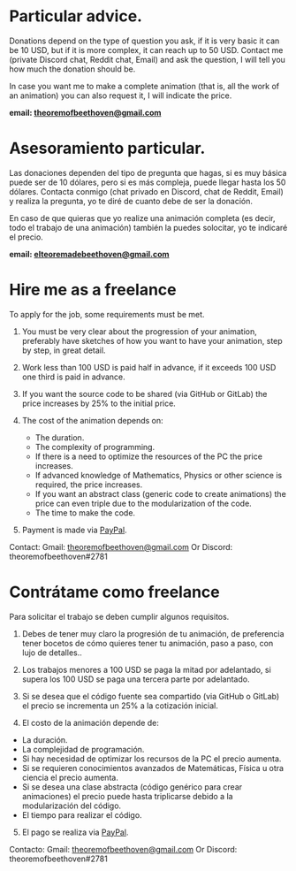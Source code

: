 # Particular advice.

Donations depend on the type of question you ask, if it is very basic it can be 10 USD, but if it is more complex, it can reach up to 50 USD. Contact me (private Discord chat, Reddit chat, Email) and ask the question, I will tell you how much the donation should be.

In case you want me to make a complete animation (that is, all the work of an animation) you can also request it, I will indicate the price.

**email: theoremofbeethoven@gmail.com**

# Asesoramiento particular.

Las donaciones dependen del tipo de pregunta que hagas, si es muy básica puede ser de 10 dólares, pero si es más compleja, puede llegar hasta los 50 dólares. Contacta conmigo (chat privado en Discord, chat de Reddit, Email) y realiza la pregunta, yo te diré de cuanto debe de ser la donación.

En caso de que quieras que yo realize una animación completa (es decir, todo el trabajo de una animación) también la puedes solocitar, yo te indicaré el precio.

**email: elteoremadebeethoven@gmail.com**

# Hire me as a freelance

To apply for the job, some requirements must be met.

1. You must be very clear about the progression of your animation, preferably have sketches of how you want to have your animation, step by step, in great detail.

2. Work less than 100 USD is paid half in advance, if it exceeds 100 USD one third is paid in advance.

3. If you want the source code to be shared (via GitHub or GitLab) the price increases by 25% to the initial price.

4. The cost of the animation depends on:
   * The duration.
   * The complexity of programming.
   * If there is a need to optimize the resources of the PC the price increases.
   * If advanced knowledge of Mathematics, Physics or other science is required, the price increases.
   * If you want an abstract class (generic code to create animations) the price can even triple due to the modularization of the code.
   * The time to make the code.

5. Payment is made via [PayPal](https://www.paypal.me/zavdn).

Contact:
Gmail: theoremofbeethoven@gmail.com
Or Discord: theoremofbeethoven#2781

# Contrátame como freelance

Para solicitar el trabajo se deben cumplir algunos requisitos.

1. Debes de tener muy claro la progresión de tu animación, de preferencia tener bocetos de cómo quieres tener tu animación, paso a paso, con lujo de detalles..

2. Los trabajos menores a 100 USD se paga la mitad por adelantado, si supera los 100 USD se paga una tercera parte por adelantado.

3. Si se desea que el código fuente sea compartido (via GitHub o GitLab) el precio se incrementa un 25% a la cotización inicial.

4. El costo de la animación depende de:
  * La duración.
  * La complejidad de programación.
  * Si hay necesidad de optimizar los recursos de la PC el precio aumenta.
  * Si se requieren conocimientos avanzados de Matemáticas, Física u otra ciencia el precio aumenta.
  * Si se desea una clase abstracta (código genérico para crear animaciones) el precio puede hasta triplicarse debido a la modularización del código.
  * El tiempo para realizar el código.

5. El pago se realiza via [PayPal](https://www.paypal.me/zavdn).

Contacto: 
Gmail: theoremofbeethoven@gmail.com
Or Discord: theoremofbeethoven#2781
